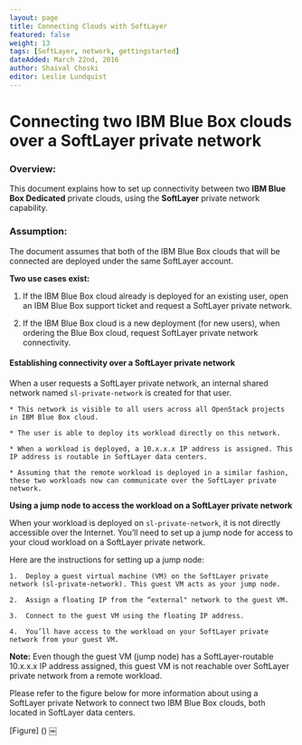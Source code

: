 ```yaml
---
layout: page
title: Connecting Clouds with SoftLayer
featured: false
weight: 13
tags: [SoftLayer, network, gettingstarted]
dateAdded: March 22nd, 2016
author: Shaival Choski
editor: Leslie Lundquist
---
```


# Connecting two IBM Blue Box clouds over a SoftLayer private network 

### Overview: 

This document explains how to set up connectivity between two **IBM Blue Box Dedicated** private clouds, using the **SoftLayer** private network capability. 

### Assumption: 

The document assumes that both of the IBM Blue Box clouds that will be connected are deployed under the same SoftLayer account.

**Two use cases exist:** 

1. If the IBM Blue Box cloud already is deployed for an existing user, open an IBM Blue Box support ticket and request a SoftLayer private network.

2. If the IBM Blue Box cloud is a new deployment (for new users), when ordering the  Blue Box cloud, request SoftLayer private network connectivity.

#### Establishing connectivity over a SoftLayer private network

When a user requests a SoftLayer private network, an internal shared network named `sl-private-network` is created for that user.

	* This network is visible to all users across all OpenStack projects in IBM Blue Box cloud.
	
	* The user is able to deploy its workload directly on this network.
	
	* When a workload is deployed, a 10.x.x.x IP address is assigned. This IP address is routable in SoftLayer data centers. 
	
	* Assuming that the remote workload is deployed in a similar fashion, these two workloads now can communicate over the SoftLayer private network. 
	
**Using a jump node to access the workload on a SoftLayer private network**

When your workload is deployed on `sl-private-network`, it is not directly accessible over the Internet. You’ll need to set up a jump node for access to your cloud workload on a SoftLayer private network.

Here are the instructions for setting up a jump node: 

	1.	Deploy a guest virtual machine (VM) on the SoftLayer private network (sl-private-network). This guest VM acts as your jump node.
	
	2.	Assign a floating IP from the “external" network to the guest VM.
	
	3.	Connect to the guest VM using the floating IP address.
	
	4.	You’ll have access to the workload on your SoftLayer private network from your guest VM.
	
**Note:** Even though the guest VM (jump node) has a SoftLayer-routable 10.x.x.x IP address assigned, this guest VM is not reachable over SoftLayer private network from a remote workload.

Please refer to the figure below for more information about using a SoftLayer private Network to connect two IBM Blue Box clouds, both located in SoftLayer data centers.

[Figure] ()
￼ 
